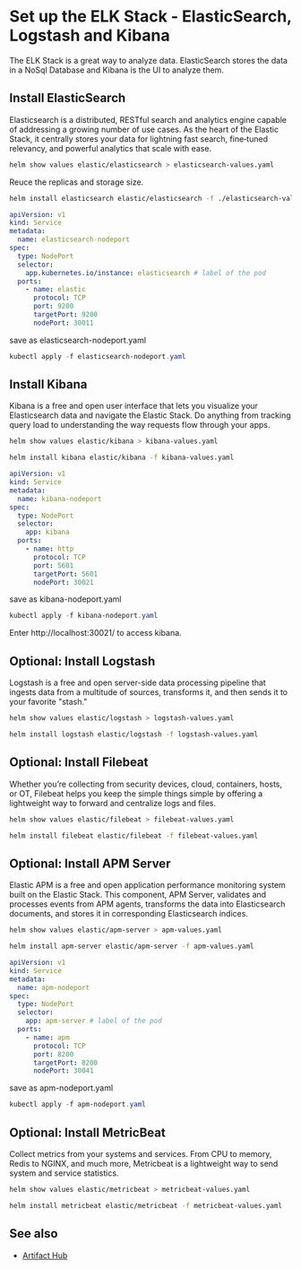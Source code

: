 # Set up the ELK Stack - ElasticSearch, Logstash and Kibana

The ELK Stack is a great way to analyze data. ElasticSearch stores the data in a NoSql Database and Kibana is the UI to analyze them.

## Install ElasticSearch

Elasticsearch is a distributed, RESTful search and analytics engine capable of addressing a growing number of use cases. As the heart of the Elastic Stack, it centrally stores your data for lightning fast search, fine‑tuned relevancy, and powerful analytics that scale with ease.

```bash
helm show values elastic/elasticsearch > elasticsearch-values.yaml
```

Reuce the replicas and storage size.
```bash
helm install elasticsearch elastic/elasticsearch -f ./elasticsearch-values.yaml 
```

```yaml
apiVersion: v1
kind: Service
metadata:
  name: elasticsearch-nodeport
spec:
  type: NodePort
  selector:
    app.kubernetes.io/instance: elasticsearch # label of the pod
  ports:
    - name: elastic
      protocol: TCP
      port: 9200
      targetPort: 9200
      nodePort: 30011
```

save as elasticsearch-nodeport.yaml

```powershell
kubectl apply -f elasticsearch-nodeport.yaml
```
## Install Kibana

Kibana is a free and open user interface that lets you visualize your Elasticsearch data and navigate the Elastic Stack. Do anything from tracking query load to understanding the way requests flow through your apps.

```bash
helm show values elastic/kibana > kibana-values.yaml
```

```bash
helm install kibana elastic/kibana -f kibana-values.yaml
```

```yaml
apiVersion: v1
kind: Service
metadata:
  name: kibana-nodeport
spec:
  type: NodePort
  selector:
    app: kibana
  ports:
    - name: http
      protocol: TCP
      port: 5601
      targetPort: 5601
      nodePort: 30021
```

save as kibana-nodeport.yaml

```powershell
kubectl apply -f kibana-nodeport.yaml
```

Enter http://localhost:30021/ to access kibana.

## Optional: Install Logstash

Logstash is a free and open server-side data processing pipeline that ingests data from a multitude of sources, transforms it, and then sends it to your favorite "stash."

```bash
helm show values elastic/logstash > logstash-values.yaml
```

```bash
helm install logstash elastic/logstash -f logstash-values.yaml
```

## Optional: Install Filebeat

Whether you’re collecting from security devices, cloud, containers, hosts, or OT, Filebeat helps you keep the simple things simple by offering a lightweight way to forward and centralize logs and files.

```bash
helm show values elastic/filebeat > filebeat-values.yaml
```

```bash
helm install filebeat elastic/filebeat -f filebeat-values.yaml
```

## Optional: Install APM Server

Elastic APM is a free and open application performance monitoring system built on the Elastic Stack. This component, APM Server, validates and processes events from APM agents, transforms the data into Elasticsearch documents, and stores it in corresponding Elasticsearch indices.

```bash
helm show values elastic/apm-server > apm-values.yaml
```

```bash
helm install apm-server elastic/apm-server -f apm-values.yaml
```


```yaml
apiVersion: v1
kind: Service
metadata:
  name: apm-nodeport
spec:
  type: NodePort
  selector:
    app: apm-server # label of the pod
  ports:
    - name: apm
      protocol: TCP
      port: 8200
      targetPort: 8200
      nodePort: 30041
```

save as apm-nodeport.yaml

```powershell
kubectl apply -f apm-nodeport.yaml
```

## Optional: Install MetricBeat

Collect metrics from your systems and services. From CPU to memory, Redis to NGINX, and much more, Metricbeat is a lightweight way to send system and service statistics.

```bash
helm show values elastic/metricbeat > metricbeat-values.yaml
```

```bash
helm install metricbeat elastic/metricbeat -f metricbeat-values.yaml
```

## See also

* [Artifact Hub](https://artifacthub.io/)
 
